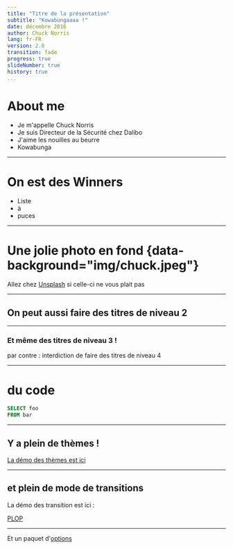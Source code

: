 ```yaml
---
title: "Titre de la présentation"
subtitle: "Kowabungaaaa !"
date: décembre 2016
author: Chuck Norris
lang: fr-FR
version: 2.0
transition: fade
progress: true
slideNumber: true
history: true
...
```


# About me

* Je m'appelle Chuck Norris
* Je suis Directeur de la Sécurité chez Dalibo
* J'aime les nouilles au beurre
* Kowabunga

-----

# On est des Winners

- Liste
- à
- puces

----

# Une jolie photo en fond  {data-background="img/chuck.jpeg"}

Allez chez [Unsplash](http://unsplash.com)
si celle-ci ne vous plait pas

----

## On peut aussi faire des titres de niveau 2

---

### Et même des titres de niveau 3 !

par contre : interdiction de faire des titres de niveau 4


----

# du code

```sql
SELECT foo
FROM bar
```

----

## Y a plein de thèmes !

<!-- on peut faire des commentaires comme ça -->


[La démo des thèmes est ici](http://lab.hakim.se/reveal-js/#/themes)

----

## et plein de mode de transitions


La démo des transition est ici :

[PLOP]

[PLOP]: http://lab.hakim.se/reveal-js/?transition=slide#/transitions

----


Et un paquet d'[options](https://github.com/hakimel/reveal.js/blob/master/README.md#configuration)
